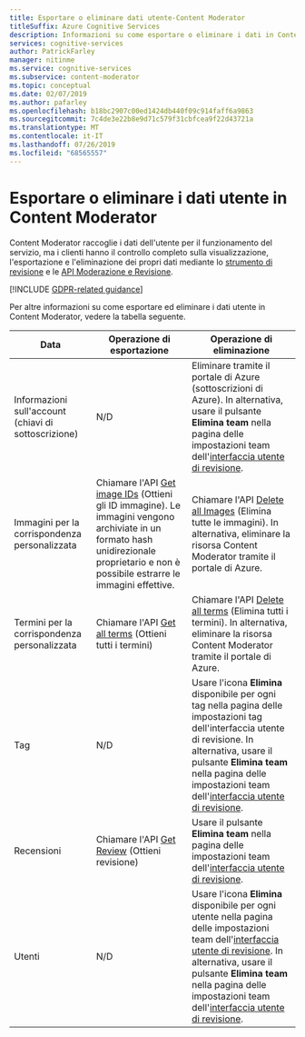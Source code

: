 ```yaml
---
title: Esportare o eliminare dati utente-Content Moderator
titleSuffix: Azure Cognitive Services
description: Informazioni su come esportare o eliminare i dati in Content Moderator.
services: cognitive-services
author: PatrickFarley
manager: nitinme
ms.service: cognitive-services
ms.subservice: content-moderator
ms.topic: conceptual
ms.date: 02/07/2019
ms.author: pafarley
ms.openlocfilehash: b18bc2907c00ed1424db440f09c914faff6a9863
ms.sourcegitcommit: 7c4de3e22b8e9d71c579f31cbfcea9f22d43721a
ms.translationtype: MT
ms.contentlocale: it-IT
ms.lasthandoff: 07/26/2019
ms.locfileid: "68565557"
---
```

# <a name="export-or-delete-user-data-in-content-moderator"></a>Esportare o eliminare i dati utente in Content Moderator

Content Moderator raccoglie i dati dell'utente per il funzionamento del servizio, ma i clienti hanno il controllo completo sulla visualizzazione, l'esportazione e l'eliminazione dei propri dati mediante lo [strumento di revisione](https://contentmoderator.cognitive.microsoft.com/) e le [API Moderazione e Revisione](https://docs.microsoft.com/azure/cognitive-services/content-moderator/api-reference).

[!INCLUDE [GDPR-related guidance](../../../includes/gdpr-intro-sentence.md)]

Per altre informazioni su come esportare ed eliminare i dati utente in Content Moderator, vedere la tabella seguente.

| Data | Operazione di esportazione | Operazione di eliminazione |
| ---- | ---------------- | ---------------- |
| Informazioni sull'account (chiavi di sottoscrizione) | N/D | Eliminare tramite il portale di Azure (sottoscrizioni di Azure). In alternativa, usare il pulsante **Elimina team** nella pagina delle impostazioni team dell'[interfaccia utente di revisione](https://contentmoderator.cognitive.microsoft.com/). |
| Immagini per la corrispondenza personalizzata | Chiamare l'API [Get image IDs](https://westus.dev.cognitive.microsoft.com/docs/services/57cf755e3f9b070c105bd2c2/operations/57cf755e3f9b070868a1f676) (Ottieni gli ID immagine). Le immagini vengono archiviate in un formato hash unidirezionale proprietario e non è possibile estrarre le immagini effettive. | Chiamare l'API [Delete all Images](https://westus.dev.cognitive.microsoft.com/docs/services/57cf755e3f9b070c105bd2c2/operations/57cf755e3f9b070868a1f686) (Elimina tutte le immagini). In alternativa, eliminare la risorsa Content Moderator tramite il portale di Azure. |
| Termini per la corrispondenza personalizzata | Chiamare l'API [Get all terms](https://westus.dev.cognitive.microsoft.com/docs/services/57cf755e3f9b070c105bd2c2/operations/57cf755e3f9b070868a1f67e) (Ottieni tutti i termini) | Chiamare l'API [Delete all terms](https://westus.dev.cognitive.microsoft.com/docs/services/57cf755e3f9b070c105bd2c2/operations/57cf755e3f9b070868a1f67d) (Elimina tutti i termini). In alternativa, eliminare la risorsa Content Moderator tramite il portale di Azure. |
| Tag | N/D | Usare l'icona **Elimina** disponibile per ogni tag nella pagina delle impostazioni tag dell'interfaccia utente di revisione. In alternativa, usare il pulsante **Elimina team** nella pagina delle impostazioni team dell'[interfaccia utente di revisione](https://contentmoderator.cognitive.microsoft.com/). |
| Recensioni | Chiamare l'API [Get Review](https://westus.dev.cognitive.microsoft.com/docs/services/580519463f9b070e5c591178/operations/580519483f9b0709fc47f9c2) (Ottieni revisione) | Usare il pulsante **Elimina team** nella pagina delle impostazioni team dell'[interfaccia utente di revisione](https://contentmoderator.cognitive.microsoft.com/).
| Utenti | N/D | Usare l'icona **Elimina** disponibile per ogni utente nella pagina delle impostazioni team dell'[interfaccia utente di revisione](https://contentmoderator.cognitive.microsoft.com/). In alternativa, usare il pulsante **Elimina team** nella pagina delle impostazioni team dell'[interfaccia utente di revisione](https://contentmoderator.cognitive.microsoft.com/). |

